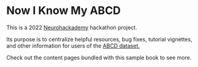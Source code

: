 # Now I Know My ABCD

This is a 2022 [Neurohackademy](https://neurohackademy.org/) hackathon project.

Its purpose is to centralize helpful resources, bug fixes, tutorial vignettes, and other information for users of the [ABCD dataset.](https://abcdstudy.org/scientists/data-sharing/)

Check out the content pages bundled with this sample book to see more.

```{tableofcontents}
```
